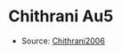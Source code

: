 <a name="material" />

# Chithrani Au5
<script type="application/ld+json">
  {
    "@context": "https://schema.org/",
    "@type": "ChemicalSubstance",
    "http://purl.org/dc/terms/conformsTo":
      {
        "@type": "CreativeWork",
        "@id": "https://bioschemas.org/profiles/ChemicalSubstance/0.4-RELEASE/"
      },
    "@id": "https://egonw.github.io/nanowiki/nanowiki420.html#material",
    "name": "Chithrani Au5",
    "sameAs": "http://127.0.0.1/mediawiki/index.php/Special:URIResolver/Chithrani_Au5"
  }
</script>


* Source: [Chithrani2006](http://127.0.0.1/mediawiki/index.php/Special:URIResolver/Chithrani2006)
